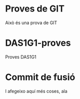 # Proves de GIT

Això és una prova de GIT

# DAS1G1-proves
Proves DAS1G1

# Commit de fusió

I afegeixo aquí més coses, ala
